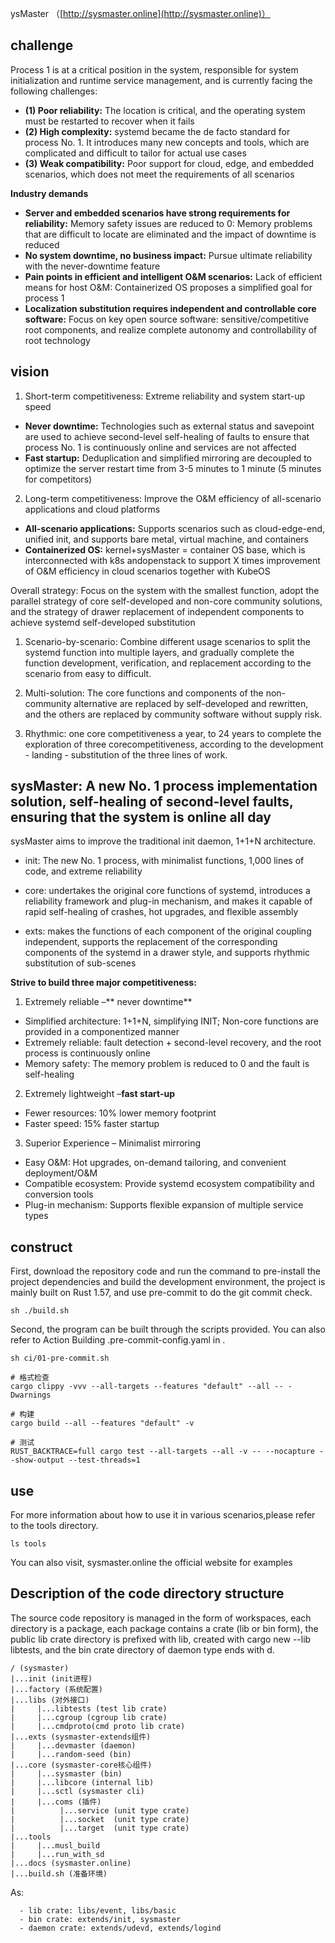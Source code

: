 ysMaster （[http://sysmaster.online](http://sysmaster.online)）

## challenge

Process 1 is at a critical position in the system, responsible for system initialization and runtime service management, and is currently facing the following challenges:

- **(1) Poor reliability:** The location is critical, and the operating system must be restarted to recover when it fails
- **(2) High complexity:** systemd became the de facto standard for process No. 1. It introduces many new concepts and tools, which are complicated and difficult to tailor for actual use cases
- **(3) Weak compatibility:** Poor support for cloud, edge, and embedded scenarios, which does not meet the requirements of all scenarios

**Industry demands**

- **Server and embedded scenarios have strong requirements for reliability:** Memory safety issues are reduced to 0: Memory problems that are difficult to locate are eliminated and the impact of downtime is reduced
- **No system downtime, no business impact:** Pursue ultimate reliability with the never-downtime feature
- **Pain points in efficient and intelligent O&M scenarios:** Lack of efficient means for host O&M: Containerized OS proposes a simplified goal for process 1
- **Localization substitution requires independent and controllable core software:** Focus on key open source software: sensitive/competitive root components, and realize complete autonomy and controllability of root technology

## vision

1. Short-term competitiveness: Extreme reliability and system start-up speed 

- **Never downtime:** Technologies such as external status and savepoint are used to achieve second-level self-healing of faults to ensure that process No. 1 is continuously online and services are not affected
- **Fast startup:** Deduplication and simplified mirroring are decoupled to optimize the server restart time from 3-5 minutes to 1 minute (5 minutes for competitors)

2. Long-term competitiveness: Improve the O&M efficiency of all-scenario applications and cloud platforms 

- **All-scenario applications:** Supports scenarios such as cloud-edge-end, unified init, and supports bare metal, virtual machine, and containers
- **Containerized OS:** kernel+sysMaster = container OS base, which is interconnected with k8s andopenstack to support X times improvement of O&M efficiency in cloud scenarios together with KubeOS

Overall strategy: Focus on the system with the smallest function, adopt the parallel strategy of core self-developed and non-core community solutions, and the strategy of drawer replacement of independent components to achieve systemd self-developed substitution 

1. Scenario-by-scenario: Combine different usage scenarios to split the systemd function into multiple layers, and gradually complete the function development, verification, and replacement according to the scenario from easy to difficult. 

2. Multi-solution: The core functions and components of the non-community alternative are replaced by self-developed and rewritten, and the others are replaced by community software without supply risk. 

3. Rhythmic: one core competitiveness a year, to 24 years to complete the exploration of three corecompetitiveness, according to the development - landing - substitution of the three lines of work.

## sysMaster: A new No. 1 process implementation solution, self-healing of second-level faults, ensuring that the system is online all day

sysMaster aims to improve the traditional init daemon, 1+1+N architecture. 

- init: The new No. 1 process, with minimalist functions, 1,000 lines of code, and extreme reliability 

- core: undertakes the original core functions of systemd, introduces a reliability framework and plug-in mechanism, and makes it capable of rapid self-healing of crashes, hot upgrades, and flexible assembly 

- exts: makes the functions of each component of the original coupling independent, supports the replacement of the corresponding components of the systemd in a drawer style, and supports rhythmic substitution of sub-scenes 

**Strive to build three major competitiveness:**

1. Extremely reliable –** never downtime** 

- Simplified architecture: 1+1+N, simplifying INIT; Non-core functions are provided in a componentized manner
- Extremely reliable: fault detection + second-level recovery, and the root process is continuously online
- Memory safety: The memory problem is reduced to 0 and the fault is self-healing 

2. Extremely lightweight –**fast start-up**

- Fewer resources: 10% lower memory footprint
- Faster speed: 15% faster startup

3. Superior Experience – Minimalist mirroring

- Easy O&M: Hot upgrades, on-demand tailoring, and convenient deployment/O&M
- Compatible ecosystem: Provide systemd ecosystem compatibility and conversion tools
- Plug-in mechanism: Supports flexible expansion of multiple service types

## construct

First, download the repository code and run the command to pre-install the project dependencies and build the development environment, the project is mainly built on Rust 1.57, and use pre-commit to do the git commit check. 

```
sh ./build.sh
```

Second, the program can be built through the scripts provided. You can also refer to Action Building .pre-commit-config.yaml in .

```
sh ci/01-pre-commit.sh

# 格式检查
cargo clippy -vvv --all-targets --features "default" --all -- -Dwarnings

# 构建
cargo build --all --features "default" -v

# 测试
RUST_BACKTRACE=full cargo test --all-targets --all -v -- --nocapture --show-output --test-threads=1
```

## use

For more information about how to use it in various scenarios,please refer to the tools directory.

```
ls tools
```
You can also visit, sysmaster.online the official website for examples

## Description of the code directory structure

The source code repository is managed in the form of workspaces, each directory is a package, each package contains a crate (lib or bin form), the public lib crate directory is prefixed with lib, created with cargo new --lib libtests, and the bin crate directory of daemon type ends with d.

 ```text
/ (sysmaster)
|...init (init进程)
|...factory (系统配置)
|...libs (对外接口)
|     |...libtests (test lib crate)
|     |...cgroup (cgroup lib crate)
|     |...cmdproto(cmd proto lib crate)
|...exts (sysmaster-extends组件)
|     |...devmaster (daemon)
|     |...random-seed (bin)
|...core (sysmaster-core核心组件)
|     |...sysmaster (bin)
|     |...libcore (internal lib)
|     |...sctl (sysmaster cli)
|     |...coms (插件)
|          |...service (unit type crate)
|          |...socket  (unit type crate)
|          |...target  (unit type crate)
|...tools
|     |...musl_build
|     |...run_with_sd
|...docs (sysmaster.online)
|...build.sh (准备环境)
```

As:

```text
  - lib crate: libs/event, libs/basic
  - bin crate: extends/init, sysmaster
  - daemon crate: extends/udevd, extends/logind
```

